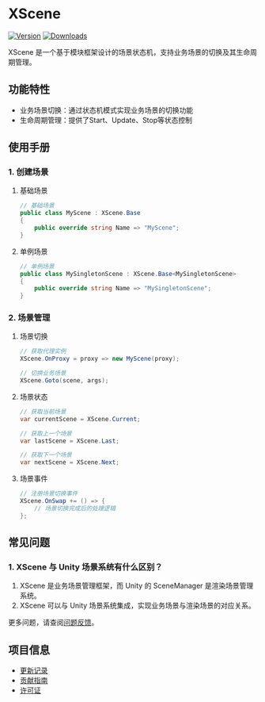 # XScene

[![Version](https://img.shields.io/npm/v/org.eframework.u3d.msv)](https://www.npmjs.com/package/org.eframework.u3d.msv)
[![Downloads](https://img.shields.io/npm/dm/org.eframework.u3d.msv)](https://www.npmjs.com/package/org.eframework.u3d.msv)  

XScene 是一个基于模块框架设计的场景状态机，支持业务场景的切换及其生命周期管理。

## 功能特性

- 业务场景切换：通过状态机模式实现业务场景的切换功能
- 生命周期管理：提供了Start、Update、Stop等状态控制

## 使用手册

### 1. 创建场景

1. 基础场景
    ```csharp
    // 基础场景
    public class MyScene : XScene.Base
    {
        public override string Name => "MyScene";
    }
    ```

2. 单例场景
    ```csharp
    // 单例场景
    public class MySingletonScene : XScene.Base<MySingletonScene>
    {
        public override string Name => "MySingletonScene";
    }
    ```

### 2. 场景管理

1. 场景切换
    ```csharp
    // 获取代理实例
    XScene.OnProxy = proxy => new MyScene(proxy);

    // 切换业务场景
    XScene.Goto(scene, args);
    ```

2. 场景状态
    ```csharp
    // 获取当前场景
    var currentScene = XScene.Current;

    // 获取上一个场景
    var lastScene = XScene.Last;

    // 获取下一个场景
    var nextScene = XScene.Next;
    ```

3. 场景事件
    ```csharp
    // 注册场景切换事件
    XScene.OnSwap += () => {
        // 场景切换完成后的处理逻辑
    };
    ```

## 常见问题

### 1. XScene 与 Unity 场景系统有什么区别？

1. XScene 是业务场景管理框架，而 Unity 的 SceneManager 是渲染场景管理系统。
2. XScene 可以与 Unity 场景系统集成，实现业务场景与渲染场景的对应关系。

更多问题，请查阅[问题反馈](../CONTRIBUTING.md#问题反馈)。

## 项目信息

- [更新记录](../CHANGELOG.md)
- [贡献指南](../CONTRIBUTING.md)
- [许可证](../LICENSE)
